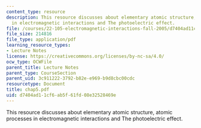 ```yaml
---
content_type: resource
description: This resource discusses about elementary atomic structure, atomic processes
  in electromagnetic interactions and The photoelectric effect.
file: /courses/22-105-electromagnetic-interactions-fall-2005/d7404ad11cf6ab5f61fd08e32528469e_chap5.pdf
file_size: 214816
file_type: application/pdf
learning_resource_types:
- Lecture Notes
license: https://creativecommons.org/licenses/by-nc-sa/4.0/
ocw_type: OCWFile
parent_title: Lecture Notes
parent_type: CourseSection
parent_uid: 3c911222-3792-b82e-e969-b9d8cbc00cdc
resourcetype: Document
title: chap5.pdf
uid: d7404ad1-1cf6-ab5f-61fd-08e32528469e
---
```

This resource discusses about elementary atomic structure, atomic processes in electromagnetic interactions and The photoelectric effect.